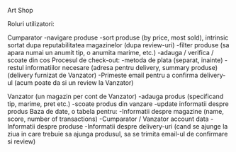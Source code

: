 Art Shop

Roluri utilizatori:

Cumparator -navigare produse 
-sort produse (by price, most sold), intrinsic sortat dupa reputabilitatea magazinelor (dupa review-uri) 
-filter produse (sa apara numai un anumit tip, o anumita marime, etc.) -adauga / verifica / scoate din cos
Procesul de check-out: 
-metoda de plata (separat, inainte) 
-restul informatiilor necesare (adresa pentru delivery, summary produse) (delivery furnizat de Vanzator) 
-Primeste email pentru a confirma delivery-ul (acum poate da si un review la Vanzator)

Vanzator (un magazin per cont de Vanzator) 
-adauga produs (specificand tip, marime, pret etc.) 
-scoate produs din vanzare -update informatii despre produs
Baza de date, o tabela pentru: 
-Informatii despre magazine (name, score, number of transactions) 
-Cumparator / Vanzator account data 
-Informatii despre produse 
-Informatii despre delivery-uri (cand se ajunge la ziua in care trebuie sa ajunga produsul, sa se trimita email-ul de confirmare si review)
